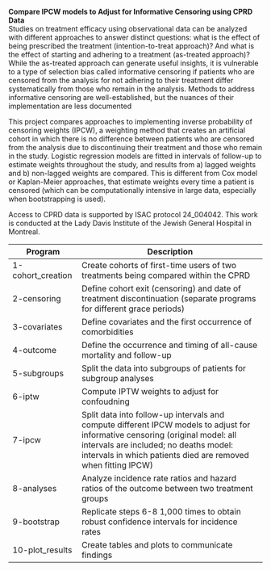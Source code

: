 **Compare IPCW models to Adjust for Informative Censoring using CPRD Data** <br />
Studies on treatment efficacy using observational data can be analyzed with different approaches to answer distinct questions: what is the effect of being prescribed the treatment (intention-to-treat approach)? And what is the effect of starting and adhering to a treatment (as-treated approach)? While the as-treated approach can generate useful insights, it is vulnerable to a type of selection bias called informative censoring if patients who are censored from the analysis for not adhering to their treatment differ systematically from those who remain in the analysis. Methods to address informative censoring are well-established, but the nuances of their implementation are less documented <br />

This project compares approaches to implementing inverse probability of censoring weights (IPCW), a weighting method that creates an artificial cohort in which there is no difference between patients who are censored from the analysis due to discontinuing their treatment and those who remain in the study. Logistic regression models are fitted in intervals of follow-up to estimate weights throughout the study, and results from a) lagged weights and b) non-lagged weights are compared. This is different from Cox model or Kaplan-Meier approaches, that estimate weights every time a patient is censored (which can be computationally intensive in large data, especially when bootstrapping is used). <br />

Access to CPRD data is supported by ISAC protocol 24_004042. This work is conducted at the Lady Davis Institute of the Jewish General Hospital in Montreal. <br />

| Program  | Description |
| ------------- | ------------- |
| 1-cohort_creation  | Create cohorts of first-time users of two treatments being compared within the CPRD  |
| 2-censoring  | Define cohort exit (censoring) and date of treatment discontinuation (separate programs for different grace periods)  |
| 3-covariates  | Define covariates and the first occurrence of comorbidities  |
| 4-outcome  | Define the occurrence and timing of all-cause mortality and follow-up  |
| 5-subgroups  | Split the data into subgroups of patients for subgroup analyses  |
| 6-iptw | Compute IPTW weights to adjust for confoudning |
| 7-ipcw  | Split data into follow-up intervals and compute different IPCW models to adjust for informative censoring  (original model: all intervals are included; no deaths model: intervals in which patients died are removed when fitting IPCW)|
| 8-analyses  | Analyze incidence rate ratios and hazard ratios of the outcome between two treatment groups  |
| 9-bootstrap  | Replicate steps 6-8 1,000 times to obtain robust confidence intervals for incidence rates  |
| 10-plot_results  | Create tables and plots to communicate findings  |
